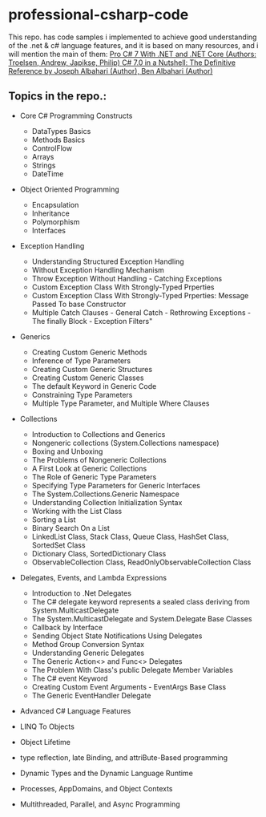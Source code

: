 # professional-csharp-code
This repo. has code samples i implemented to achieve good understanding of the .net & c# language features, 
and it is based on many resources, and i will mention the main of them: 
    <a href="https://www.apress.com/gp/book/9781484230183" target="_blank">Pro C# 7 With .NET and .NET Core (Authors: Troelsen, Andrew, Japikse, Philip) </a>
    <a href="https://www.amazon.com/C-7-0-Nutshell-Definitive-Reference/dp/1491987650" target="_blank">C# 7.0 in a Nutshell: The Definitive Reference by Joseph Albahari (Author), Ben Albahari (Author) </a> 
    
## Topics in the repo.: ##
  * Core C# Programming Constructs
    - DataTypes Basics
    - Methods Basics
    - ControlFlow
    - Arrays 
    - Strings 
    - DateTime 
  * Object Oriented Programming 
    - Encapsulation
    - Inheritance
    - Polymorphism
    - Interfaces
  * Exception Handling
    - Understanding Structured Exception Handling
    - Without Exception Handling Mechanism
    - Throw Exception Without Handling - Catching Exceptions
    - Custom Exception Class With Strongly-Typed Prperties
    - Custom Exception Class With Strongly-Typed Prperties: Message Passed To base Constructor
    - Multiple Catch Clauses - General Catch - Rethrowing Exceptions - The finally Block - Exception Filters"
  * Generics
      - Creating Custom Generic Methods
      - Inference of Type Parameters
      - Creating Custom Generic Structures
      - Creating Custom Generic Classes
      - The default Keyword in Generic Code
      - Constraining Type Parameters
      - Multiple Type Parameter, and Multiple Where Clauses

  * Collections 
    - Introduction to Collections and Generics
    - Nongeneric collections (System.Collections namespace)
    - Boxing and Unboxing
    - The Problems of Nongeneric Collections
    - A First Look at Generic Collections
    - The Role of Generic Type Parameters
    - Specifying Type Parameters for Generic Interfaces
    - The System.Collections.Generic Namespace
    - Understanding Collection Initialization Syntax
    - Working with the List<T> Class
    - Sorting a List
    - Binary Search On a List
    - LinkedList<T> Class, Stack<T> Class, Queue<T> Class, HashSet<T> Class, SortedSet<T> Class
    - Dictionary<T> Class, SortedDictionary<T> Class
    - ObservableCollection<T> Class, ReadOnlyObservableCollection<T> Class

  * Delegates, Events, and Lambda Expressions
    - Introduction to .Net Delegates
    - The C# delegate keyword represents a sealed class deriving from System.MulticastDelegate
    - The System.MulticastDelegate and System.Delegate Base Classes
    - Callback by Interface
    - Sending Object State Notifications Using Delegates
    - Method Group Conversion Syntax
    - Understanding Generic Delegates
    - The Generic Action<> and Func<> Delegates
    - The Problem With Class's public Delegate Member Variables
    - The C# event Keyword
    - Creating Custom Event Arguments - EventArgs Base Class
    - The Generic EventHandler<T> Delegate
  * Advanced C# Language Features
  * LINQ To Objects
  * Object Lifetime
  * type reflection, late Binding, and attriBute-Based programming
  * Dynamic Types and the Dynamic Language Runtime
  * Processes, AppDomains, and Object Contexts
  * Multithreaded, Parallel, and Async Programming
  
    
    
    
